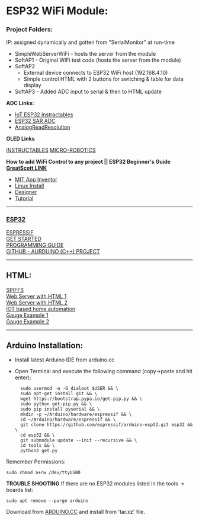 # ESP32 WiFi Module:

### Project Folders:
IP: assigned dynamically and gotten from "SerialMonitor" at run-time

* SimpleWebServerWiFi - hosts the server from the module
* SoftAP1 - Original WiFi test code (hosts the server from the module)
* SoftAP2
	- External device connects to ESP32 WiFi host (192.168.4.10)
    - Simple control HTML with 2 buttons for switching & table for data display
* SoftAP3 - Added ADC input to serial & then to HTML update


**ADC Links:**

* [IoT ESP32 Instractables](http://www.instructables.com/id/IOT-Made-Simple-Playing-With-the-ESP32-on-Arduino-/)
* [ESP32 SAR ADC](https://esp-idf.readthedocs.io/en/v2.0/api/peripherals/adc.html)
* [AnalogReadResolution](https://www.arduino.cc/en/Reference.AnalogReadResolution)

**OLED Links**

[INSTRUCTABLES](https://www.instructables.com/id/The-First-Usage-of-096-I2C-OLED-Display-With-Ardui/)
[MICRO-ROBOTICS](https://www.robotics.org.za/OLED096W)

**How to add WiFi Control to any project || ESP32 Beginner's Guide**  
[**GreatScott LINK**](https://www.youtube.com/watch?v=ZAqNKaX3LQ0)

* [MIT App Inventor](http://appinventor.mit.edu/explore/front.html)  
* [Linux Install](http://appinventor.mit.edu/explore/ai2/linux.html)  
* [Designer](http://appinventor.mit.edu/explore/designer-blocks.html)  
* [Tutorial](http://appinventor.mit.edu/explore/ai2/hellopurr.html)

------------------------------
### [ESP32](http://esp32.net/)

[ESPRESSIF](https://www.espressif.com/en/esp-wroom-32/resources)  
[GET STARTED](https://esp-idf.readthedocs.io/en/latest/get-started/index.html#start-a-project)  
[PROGRAMMING GUIDE](https://esp-idf.readthedocs.io/en/latest/index.html)  
[GITHUB - AURDUINO (C++) PROJECT](https://github.com/espressif/arduino-esp32)

-------
## HTML:

[SPIFFS](http://esp8266.github.io/Arduino/versions/2.0.0/doc/filesystem.html#file-system-object-spiffs)  
[Web Server with HTML 1](https://circuits4you.com/2016/12/16/esp8266-web-server-html/)  
[Web Server with HTML 2](https://circuits4you.com/2018/02/03/esp8266-nodemcu-adc-analog-value-on-dial-gauge/)  
[IOT based home automation](https://circuits4you.com/2016/05/19/iot-based-home-automation-project/)  
[Gauge Example 1](https://github.com/sathomas/material-gauge)  
[Gauge Example 2](https://gist.github.com/sathomas/a8f1cc13c8b4fcb63c6f)

------------------------
## Arduino Installation:  
* Install latest Arduino IDE from arduino.cc

* Open Terminal and execute the following command (copy->paste and hit enter):

        sudo usermod -a -G dialout $USER && \
        sudo apt-get install git && \
        wget https://bootstrap.pypa.io/get-pip.py && \
        sudo python get-pip.py && \
        sudo pip install pyserial && \
        mkdir -p ~/Arduino/hardware/espressif && \
        cd ~/Arduino/hardware/espressif && \
        git clone https://github.com/espressif/arduino-esp32.git esp32 && \
        cd esp32 && \
        git submodule update --init --recursive && \
        cd tools && \
        python2 get.py

Remember Permissions:  

    sudo chmod a+rw /dev/ttyUSB0
    
**TROUBLE SHOOTING**
If there are no ESP32 modules listed in the tools -> boards list:  

	sudo apt remove --purge arduino  
	
Download from [ARDUINO.CC](https://www.arduino.cc/en/Main/Software) and install from 'tar.xz' file.
